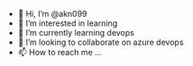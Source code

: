 - 👋 Hi, I’m @akn099
- 👀 I’m interested in learning
- 🌱 I’m currently learning devops
- 💞️ I’m looking to collaborate on azure devops
- 📫 How to reach me ...

<!---
akn099/akn099 is a ✨ special ✨ repository because its `README.md` (this file) appears on your GitHub profile.
You can click the Preview link to take a look at your changes.
--->
